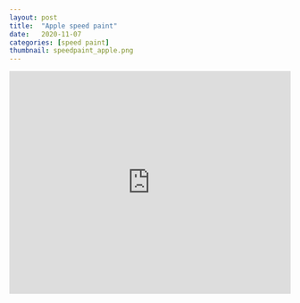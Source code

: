 ```yaml
---
layout: post
title:  "Apple speed paint"
date:   2020-11-07
categories: [speed paint]
thumbnail: speedpaint_apple.png
---
```


<div class="gallery">
<iframe width="100%" height="400"
src="https://youtube.com/embed/YTCOnuUZ2wo"
frameborder="0" allowfullscreen>
</iframe>
<div>
